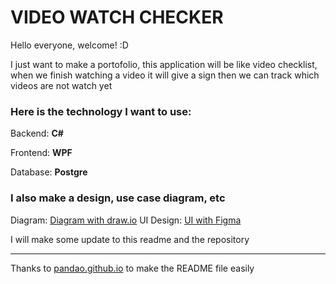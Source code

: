 #  VIDEO WATCH CHECKER

Hello everyone, welcome! :D

I just want to make a portofolio, this application will be like video checklist, when we finish watching a video it will give a sign then we can track which videos are not watch yet


### Here is the technology I want to use:

Backend: **C#**

Frontend: **WPF**

Database: **Postgre**

### I also make a design, use case diagram, etc

Diagram: [Diagram with draw.io](https://drive.google.com/file/d/1-kHLYQQAsbcJy1UJWIVxb9ilWSVbHM1B/view?usp=sharing "Diagram with draw.io")
UI Design: [UI with Figma](https://www.figma.com/file/vY3h14f2ZC2K0pMUChzPP8/VideoWatchChecker?type=design&node-id=0%3A1&mode=design&t=kEJqRUw995LbHF1r-1 "UI with Figma")

I will make some update to this readme and the repository

------------


Thanks to [pandao.github.io](https://pandao.github.io/ "pandao.github.io") to make the README file easily